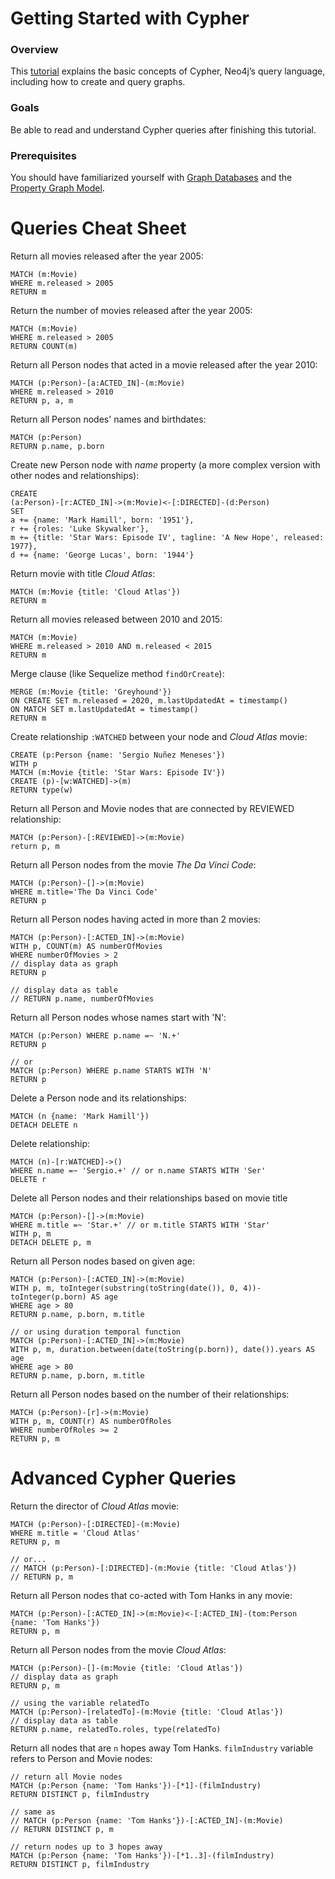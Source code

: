 # Getting Started with Cypher

### Overview

This [tutorial](https://neo4j.com/developer/cypher/guide-cypher-basics/) explains the basic concepts of Cypher, Neo4j’s
query language, including how to create and query graphs.

### Goals

Be able to read and understand Cypher queries after finishing this tutorial.

### Prerequisites

You should have familiarized yourself with [Graph Databases](https://neo4j.com/developer/get-started/) and
the [Property Graph Model](https://neo4j.com/developer/graph-database/#property-graph).

# Queries Cheat Sheet

Return all movies released after the year 2005:

```
MATCH (m:Movie)
WHERE m.released > 2005
RETURN m
```

Return the number of movies released after the year 2005:

```
MATCH (m:Movie)
WHERE m.released > 2005
RETURN COUNT(m)
```

Return all Person nodes that acted in a movie released after the year 2010:

```
MATCH (p:Person)-[a:ACTED_IN]-(m:Movie)
WHERE m.released > 2010
RETURN p, a, m
```

Return all Person nodes' names and birthdates:

```
MATCH (p:Person)
RETURN p.name, p.born
```

Create new Person node with _name_ property (a more complex version with other nodes and relationships):

```
CREATE
(a:Person)-[r:ACTED_IN]->(m:Movie)<-[:DIRECTED]-(d:Person)
SET
a += {name: 'Mark Hamill', born: '1951'},
r += {roles: 'Luke Skywalker'},
m += {title: 'Star Wars: Episode IV', tagline: 'A New Hope', released: 1977},
d += {name: 'George Lucas', born: '1944'}
```

Return movie with title _Cloud Atlas_:

```
MATCH (m:Movie {title: 'Cloud Atlas'})
RETURN m
```

Return all movies released between 2010 and 2015:

```
MATCH (m:Movie)
WHERE m.released > 2010 AND m.released < 2015
RETURN m
```

Merge clause (like Sequelize method `findOrCreate`):

```
MERGE (m:Movie {title: 'Greyhound'})
ON CREATE SET m.released = 2020, m.lastUpdatedAt = timestamp()
ON MATCH SET m.lastUpdatedAt = timestamp()
RETURN m
```

Create relationship `:WATCHED` between your node and _Cloud Atlas_ movie:

```
CREATE (p:Person {name: 'Sergio Nuñez Meneses'})
WITH p
MATCH (m:Movie {title: 'Star Wars: Episode IV'})
CREATE (p)-[w:WATCHED]->(m)
RETURN type(w)
```

Return all Person and Movie nodes that are connected by REVIEWED relationship:

```
MATCH (p:Person)-[:REVIEWED]->(m:Movie)
return p, m
```

Return all Person nodes from the movie _The Da Vinci Code_:

```
MATCH (p:Person)-[]->(m:Movie)
WHERE m.title='The Da Vinci Code'
RETURN p
```

Return all Person nodes having acted in more than 2 movies:

```
MATCH (p:Person)-[:ACTED_IN]->(m:Movie)
WITH p, COUNT(m) AS numberOfMovies
WHERE numberOfMovies > 2
// display data as graph
RETURN p

// display data as table
// RETURN p.name, numberOfMovies
```

Return all Person nodes whose names start with 'N':

```
MATCH (p:Person) WHERE p.name =~ 'N.+'
RETURN p

// or
MATCH (p:Person) WHERE p.name STARTS WITH 'N'
RETURN p
```

Delete a Person node and its relationships:

```
MATCH (n {name: 'Mark Hamill'})
DETACH DELETE n
```

Delete relationship:

```
MATCH (n)-[r:WATCHED]->()
WHERE n.name =~ 'Sergio.+' // or n.name STARTS WITH 'Ser'
DELETE r
```

Delete all Person nodes and their relationships based on movie title

```
MATCH (p:Person)-[]->(m:Movie)
WHERE m.title =~ 'Star.+' // or m.title STARTS WITH 'Star'
WITH p, m
DETACH DELETE p, m
```

Return all Person nodes based on given age:

```
MATCH (p:Person)-[:ACTED_IN]->(m:Movie)
WITH p, m, toInteger(substring(toString(date()), 0, 4))-toInteger(p.born) AS age
WHERE age > 80
RETURN p.name, p.born, m.title

// or using duration temporal function
MATCH (p:Person)-[:ACTED_IN]->(m:Movie)
WITH p, m, duration.between(date(toString(p.born)), date()).years AS age
WHERE age > 80
RETURN p.name, p.born, m.title
```

Return all Person nodes based on the number of their relationships:

```
MATCH (p:Person)-[r]->(m:Movie)
WITH p, m, COUNT(r) AS numberOfRoles
WHERE numberOfRoles >= 2
RETURN p, m
```

# Advanced Cypher Queries

Return the director of _Cloud Atlas_ movie:

```
MATCH (p:Person)-[:DIRECTED]-(m:Movie)
WHERE m.title = 'Cloud Atlas'
RETURN p, m

// or...
// MATCH (p:Person)-[:DIRECTED]-(m:Movie {title: 'Cloud Atlas'})
// RETURN p, m
```

Return all Person nodes that co-acted with Tom Hanks in any movie:

```
MATCH (p:Person)-[:ACTED_IN]->(m:Movie)<-[:ACTED_IN]-(tom:Person {name: 'Tom Hanks'})
RETURN p, m
```

Return all Person nodes from the movie _Cloud Atlas_:

```
MATCH (p:Person)-[]-(m:Movie {title: 'Cloud Atlas'})
// display data as graph
RETURN p, m

// using the variable relatedTo
MATCH (p:Person)-[relatedTo]-(m:Movie {title: 'Cloud Atlas'})
// display data as table
RETURN p.name, relatedTo.roles, type(relatedTo)
```

Return all nodes that are `n` hopes away Tom Hanks. `filmIndustry` variable refers to Person and Movie nodes:

```
// return all Movie nodes
MATCH (p:Person {name: 'Tom Hanks'})-[*1]-(filmIndustry)
RETURN DISTINCT p, filmIndustry

// same as
// MATCH (p:Person {name: 'Tom Hanks'})-[:ACTED_IN]-(m:Movie)
// RETURN DISTINCT p, m

// return nodes up to 3 hopes away
MATCH (p:Person {name: 'Tom Hanks'})-[*1..3]-(filmIndustry)
RETURN DISTINCT p, filmIndustry
```